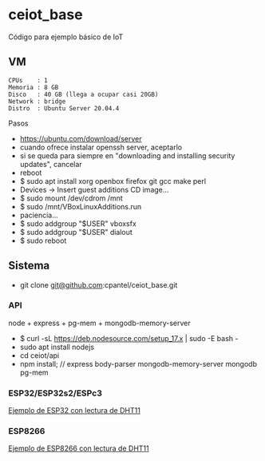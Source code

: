 # ceiot_base

Código para ejemplo básico de IoT

## VM

    CPUs    : 1
    Memoria : 8 GB
    Disco   : 40 GB (llega a ocupar casi 20GB)
    Network : bridge
    Distro  : Ubuntu Server 20.04.4

Pasos

 - https://ubuntu.com/download/server
 - cuando ofrece instalar openssh server, aceptarlo
 - si se queda para siempre en "downloading and installing security updates", cancelar
 - reboot
 - $ sudo apt install xorg openbox firefox git gcc make perl 
 - Devices -> Insert guest additions CD image...
 - $ sudo mount /dev/cdrom /mnt
 - $ sudo /mnt/VBoxLinuxAdditions.run
 - paciencia...
 - $ sudo addgroup "$USER" vboxsfx
 - $ sudo addgroup "$USER" dialout
 - $ sudo reboot

## Sistema

 - git clone git@github.com:cpantel/ceiot_base.git

### API

node + express + pg-mem + mongodb-memory-server

 - $ curl -sL https://deb.nodesource.com/setup_17.x | sudo -E bash -
 - sudo apt install nodejs
 - cd ceiot/api
 - npm install; // express body-parser mongodb-memory-server mongodb pg-mem


### ESP32/ESP32s2/ESPc3

[Ejemplo de ESP32 con lectura de DHT11](https://seguridad-agile.blogspot.com/2022/02/ejemplo-de-esp32-con-lectura-de-dht11.html)


### ESP8266

[Ejemplo de ESP8266 con lectura de DHT11](https://seguridad-agile.blogspot.com/2022/03/ejemplo-de-esp8266-con-lectura-de-dht11.html)

